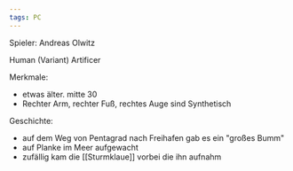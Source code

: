 ```yaml
---
tags: PC
---
```


Spieler: Andreas Olwitz

Human (Variant)
Artificer

Merkmale:
- etwas älter. mitte 30
- Rechter Arm, rechter Fuß, rechtes Auge sind Synthetisch

Geschichte:
- auf dem Weg von Pentagrad nach Freihafen gab es ein "großes Bumm"
- auf Planke im Meer aufgewacht
- zufällig kam die [[Sturmklaue]] vorbei die ihn aufnahm
